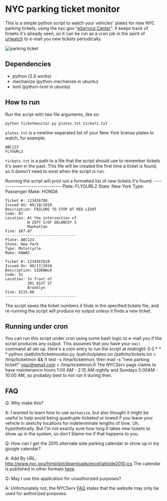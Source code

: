 # NYC parking ticket monitor

This is a simple python script to watch your vehicles' plates for new NYC parking tickets, using the nyc.gov "[eService Center](http://nycserv.nyc.gov/NYCServWeb/NYCSERVMain)".  It keeps track of tickets it's already seen, so it can be run as a cron job in the spirit of [urlwatch](http://thpinfo.com/2008/urlwatch/) to e-mail you new tickets periodically.

![parking ticket](http://i.imgur.com/mKQTf.jpg "parking ticket")

## Dependencies

* python (2.6 works)
* mechanize (python-mechanize in ubuntu)
* lxml (python-lxml in ubuntu)

## How to run

Run the script with two file arguments, like so:

`python ticketmonitor.py plates.txt tickets.txt`

`plates.txt` is a newline-separated list of your New York license plates to watch, for example:

    ABC123
    FLYGURL2

`tickets.txt` is a path to a file that the script should use to remember tickets it's seen in the past.  This file will be created the first time a ticket is found, so it doesn't need to exist when the script is run.

Running the script will print out a formatted list of new tickets it's found:
    --------------------------------
    Plate: FLYGURL2
    State: New York
    Type: Passenger
    Make: HONDA

    Ticket #: 123456789
    Issued On: 09/18/2010
    Description: FAILURE TO STOP AT RED LIGHT
    Code: 07
    Location: At the intersection of
              W 25FT S/OF DELANCEY S
              Manhattan
    Fine: $87.87
    --------------------------------
    Plate: ABC123
    State: New York
    Type: Motorcycle
    Make: KAWAS

    Ticket #: 1234567810
    Issued On: 09/17/2010
    Description: SIDEWALK
    Code: 51
    Location: In front of
              301 81ST ST
              Brooklyn
    Fine: $115.00
    --------------------------------

The script saves the ticket numbers it finds in the specified tickets file, and re-running the script will produce no output unless it finds a new ticket.

## Running under cron
You can run this script under cron using some bash logic to e-mail you if the script produces any output.  This assumes that you have your `mail` command all set up.  Here's a cron entry to run the script at midnight:
    0 0 * * * python /path/to/ticketmonitor.py /path/to/plates.txt /path/to/tickets.txt > /tmp/ticketmon && if test -s /tmp/ticketmon; then mail -s "new parking ticket!" your@email.com < /tmp/ticketmon;fi
The NYCServ page claims to have maintenance hours 1:00 AM - 2:15 AM nightly and Sundays 5:00AM - 10:00 AM, so probably best to not run it during then.

## FAQ
Q: Why make this?

A: I wanted to learn how to use `mechanize`, but also thought it might be useful to help avoid being quadruple-ticketed or towed if you leave your vehicle in sketchy locations for indeterminate lengths of time.  Uh, hypothetically.  But I'm not exactly sure how long it takes new tickets to show up in the system, so don't blame me if that happens to you.

Q: How can I get the 2010 alternate side parking calendar to show up in my google calendar?

A: Add By URL: http://www.nyc.gov/html/dot/downloads/excel/altside2010.ics
The calendar is published in other formats [here](http://www.nyc.gov/html/dot/html/motorist/disclaimer.shtml).

Q: May I use this application for unauthorized purposes?

A: Unfortunately not, the NYCServ [FAQ](http://nycserv.nyc.gov/NYCServWeb/FAQ.html) states that the website may only be used for authorized purposes.

